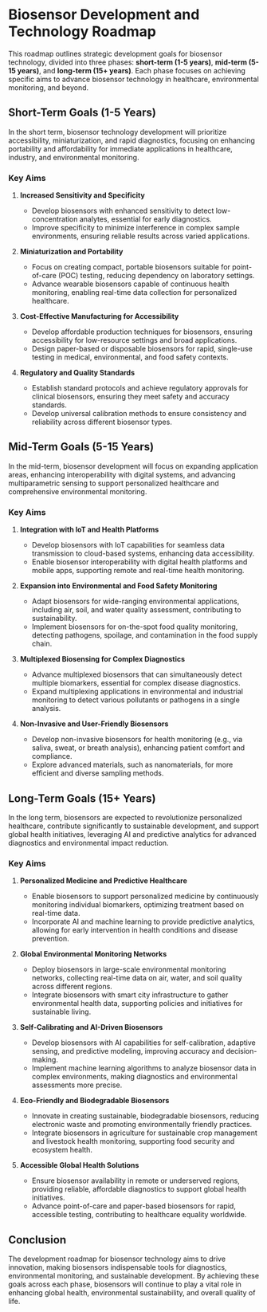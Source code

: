 # Biosensor Development and Technology Roadmap

This roadmap outlines strategic development goals for biosensor technology, divided into three phases: **short-term (1-5 years)**, **mid-term (5-15 years)**, and **long-term (15+ years)**. Each phase focuses on achieving specific aims to advance biosensor technology in healthcare, environmental monitoring, and beyond.

## Short-Term Goals (1-5 Years)

In the short term, biosensor technology development will prioritize accessibility, miniaturization, and rapid diagnostics, focusing on enhancing portability and affordability for immediate applications in healthcare, industry, and environmental monitoring.

### Key Aims

1. **Increased Sensitivity and Specificity**
   - Develop biosensors with enhanced sensitivity to detect low-concentration analytes, essential for early diagnostics.
   - Improve specificity to minimize interference in complex sample environments, ensuring reliable results across varied applications.

2. **Miniaturization and Portability**
   - Focus on creating compact, portable biosensors suitable for point-of-care (POC) testing, reducing dependency on laboratory settings.
   - Advance wearable biosensors capable of continuous health monitoring, enabling real-time data collection for personalized healthcare.

3. **Cost-Effective Manufacturing for Accessibility**
   - Develop affordable production techniques for biosensors, ensuring accessibility for low-resource settings and broad applications.
   - Design paper-based or disposable biosensors for rapid, single-use testing in medical, environmental, and food safety contexts.

4. **Regulatory and Quality Standards**
   - Establish standard protocols and achieve regulatory approvals for clinical biosensors, ensuring they meet safety and accuracy standards.
   - Develop universal calibration methods to ensure consistency and reliability across different biosensor types.

## Mid-Term Goals (5-15 Years)

In the mid-term, biosensor development will focus on expanding application areas, enhancing interoperability with digital systems, and advancing multiparametric sensing to support personalized healthcare and comprehensive environmental monitoring.

### Key Aims

1. **Integration with IoT and Health Platforms**
   - Develop biosensors with IoT capabilities for seamless data transmission to cloud-based systems, enhancing data accessibility.
   - Enable biosensor interoperability with digital health platforms and mobile apps, supporting remote and real-time health monitoring.

2. **Expansion into Environmental and Food Safety Monitoring**
   - Adapt biosensors for wide-ranging environmental applications, including air, soil, and water quality assessment, contributing to sustainability.
   - Implement biosensors for on-the-spot food quality monitoring, detecting pathogens, spoilage, and contamination in the food supply chain.

3. **Multiplexed Biosensing for Complex Diagnostics**
   - Advance multiplexed biosensors that can simultaneously detect multiple biomarkers, essential for complex disease diagnostics.
   - Expand multiplexing applications in environmental and industrial monitoring to detect various pollutants or pathogens in a single analysis.

4. **Non-Invasive and User-Friendly Biosensors**
   - Develop non-invasive biosensors for health monitoring (e.g., via saliva, sweat, or breath analysis), enhancing patient comfort and compliance.
   - Explore advanced materials, such as nanomaterials, for more efficient and diverse sampling methods.

## Long-Term Goals (15+ Years)

In the long term, biosensors are expected to revolutionize personalized healthcare, contribute significantly to sustainable development, and support global health initiatives, leveraging AI and predictive analytics for advanced diagnostics and environmental impact reduction.

### Key Aims

1. **Personalized Medicine and Predictive Healthcare**
   - Enable biosensors to support personalized medicine by continuously monitoring individual biomarkers, optimizing treatment based on real-time data.
   - Incorporate AI and machine learning to provide predictive analytics, allowing for early intervention in health conditions and disease prevention.

2. **Global Environmental Monitoring Networks**
   - Deploy biosensors in large-scale environmental monitoring networks, collecting real-time data on air, water, and soil quality across different regions.
   - Integrate biosensors with smart city infrastructure to gather environmental health data, supporting policies and initiatives for sustainable living.

3. **Self-Calibrating and AI-Driven Biosensors**
   - Develop biosensors with AI capabilities for self-calibration, adaptive sensing, and predictive modeling, improving accuracy and decision-making.
   - Implement machine learning algorithms to analyze biosensor data in complex environments, making diagnostics and environmental assessments more precise.

4. **Eco-Friendly and Biodegradable Biosensors**
   - Innovate in creating sustainable, biodegradable biosensors, reducing electronic waste and promoting environmentally friendly practices.
   - Integrate biosensors in agriculture for sustainable crop management and livestock health monitoring, supporting food security and ecosystem health.

5. **Accessible Global Health Solutions**
   - Ensure biosensor availability in remote or underserved regions, providing reliable, affordable diagnostics to support global health initiatives.
   - Advance point-of-care and paper-based biosensors for rapid, accessible testing, contributing to healthcare equality worldwide.

## Conclusion

The development roadmap for biosensor technology aims to drive innovation, making biosensors indispensable tools for diagnostics, environmental monitoring, and sustainable development. By achieving these goals across each phase, biosensors will continue to play a vital role in enhancing global health, environmental sustainability, and overall quality of life.
